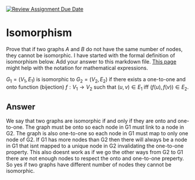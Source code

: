 [![Review Assignment Due Date](https://classroom.github.com/assets/deadline-readme-button-24ddc0f5d75046c5622901739e7c5dd533143b0c8e959d652212380cedb1ea36.svg)](https://classroom.github.com/a/AtNXzL3S)
# Isomorphism

Prove that if two graphs $A$ and $B$ do not have the same number of nodes, they
cannot be isomorphic. I have started with the formal definition of isomorphism
below. Add your answer to this markdown file. [This
page](https://docs.github.com/en/get-started/writing-on-github/working-with-advanced-formatting/writing-mathematical-expressions)
might help with the notation for mathematical expressions.

$G_1=(V_1 , E_1)$ is isomorphic to $G_2 = (V_2, E_2)$ if there exists a
one-to-one and onto function (bijection) $f: V_1 \rightarrow V_2$ such that $(u,v)
\in E_1$ iff $(f(u),f(v)) \in E_2$.

## Answer
We say that two graphs are isomorphic if and only if they are onto and one-to-one. The graph must be onto so each node in G1 must link to a node in G2. The graph is also one-to-one so each node in G1 must map to only one node of G2. If G1 has more nodes than G2 then there will always be a node in G1 that isnt mapped to a unique node in G2 invalidating the one-to-one property. This also doesnt work as if we go the other ways from G2 to G1 there are not enough nodes to respect the onto and one-to-one preperty. So yes if two graphs have different number of nodes they cannot be isomorphic.